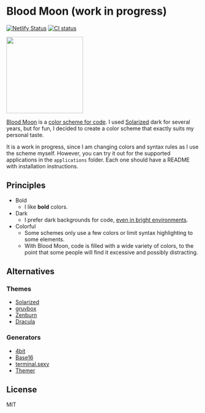 # Blood Moon (work in progress)

[![Netlify Status](https://api.netlify.com/api/v1/badges/b10d4761-1ed5-475d-a8cf-8ccd61ad1463/deploy-status)](https://app.netlify.com/sites/blood-moon/deploys)
[![CI status](https://github.com/dguo/blood-moon/workflows/CI/badge.svg)](https://github.com/dguo/blood-moon/actions?query=branch%3Amain)

<img src="https://github.com/dguo/blood-moon/blob/main/docs/images/blood-moon.png" width="200">

[Blood Moon](https://www.blood-moon.dannyguo.com) is a [color scheme for code](https://en.wikipedia.org/wiki/Syntax_highlighting).
I used [Solarized](https://github.com/altercation/solarized) dark for several
years, but for fun, I decided to create a color scheme that exactly suits my
personal taste.

It is a work in progress, since I am changing colors and syntax rules as I use
the scheme myself. However, you can try it out for the supported applications in
the `applications` folder. Each one should have a README with installation
instructions.

## Principles

- Bold
  - I like **bold** colors.
- Dark
  - I prefer dark backgrounds for code,
    [even in bright environments](https://ux.stackexchange.com/questions/53264/dark-or-white-color-theme-is-better-for-the-eyes).
- Colorful
  - Some schemes only use a few colors or limit syntax highlighting to some elements.
  - With Blood Moon, code is filled with a wide variety of colors, to the point
    that some people will find it excessive and possibly distracting.

## Alternatives

### Themes

- [Solarized](http://ethanschoonover.com/solarized)
- [gruvbox](https://github.com/morhetz/gruvbox)
- [Zenburn](http://kippura.org/zenburnpage/)
- [Dracula](https://draculatheme.com/)

### Generators

- [4bit](https://github.com/ciembor/4bit)
- [Base16](http://chriskempson.com/projects/base16/)
- [terminal.sexy](https://terminal.sexy/)
- [Themer](https://themer.mjswensen.com/)

## License

MIT
